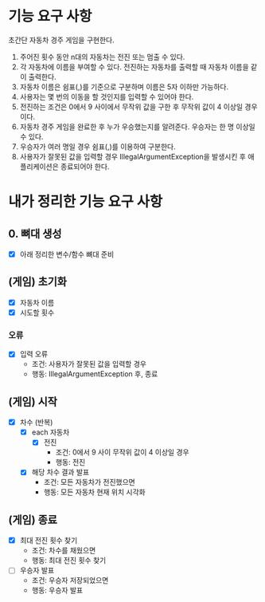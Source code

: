 # 기능 요구 사항
초간단 자동차 경주 게임을 구현한다.

1. 주어진 횟수 동안 n대의 자동차는 전진 또는 멈출 수 있다.
2. 각 자동차에 이름을 부여할 수 있다. 전진하는 자동차를 출력할 때 자동차 이름을 같이 출력한다.
3. 자동차 이름은 쉼표(,)를 기준으로 구분하며 이름은 5자 이하만 가능하다.
4. 사용자는 몇 번의 이동을 할 것인지를 입력할 수 있어야 한다.
5. 전진하는 조건은 0에서 9 사이에서 무작위 값을 구한 후 무작위 값이 4 이상일 경우이다.
6. 자동차 경주 게임을 완료한 후 누가 우승했는지를 알려준다. 우승자는 한 명 이상일 수 있다.
7. 우승자가 여러 명일 경우 쉼표(,)를 이용하여 구분한다.
8. 사용자가 잘못된 값을 입력할 경우 IllegalArgumentException을 발생시킨 후 애플리케이션은 종료되어야 한다.

# 내가 정리한 기능 요구 사항

## 0. 뼈대 생성
* [x] 아래 정리한 변수/함수 뼈대 준비

## (게임) 초기화
* [x] 자동차 이름
* [x] 시도할 횟수
### 오류
* [x] 입력 오류
  * 조건: 사용자가 잘못된 값을 입력할 경우
  * 행동: IllegalArgumentException 후, 종료

## (게임) 시작
* [x] 차수 (반복)
  * [x] each 자동차
    * [x] 전진
      * 조건: 0에서 9 사이 무작위 값이 4 이상일 경우
      * 행동: 전진
  * [x] 해당 차수 결과 발표
    * 조건: 모든 자동차가 전진했으면
    * 행동: 모든 자동차 현재 위치 시각화
## (게임) 종료
* [x] 최대 전진 횟수 찾기
  * 조건: 차수를 채웠으면
  * 행동: 최대 전진 횟수 찾기
* [ ] 우승자 발표
  * 조건: 우승자 저장되었으면
  * 행동: 우승자 발표